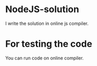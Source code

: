 # NodeJS-solution

I write the solution in online js compiler.

# For testing the code 

You can run code on online compiler.
